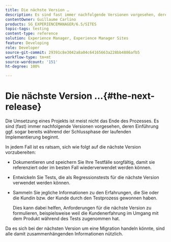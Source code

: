```yaml
---
title: Die nächste Version …
description: Es sind fast immer nachfolgende Versionen vorgesehen, deren Einführung ggf. sogar bereits während der Schlussphase der laufenden Implementierung beginnt.
contentOwner: Guillaume Carlino
products: SG_EXPERIENCEMANAGER/6.5/SITES
topic-tags: testing
content-type: reference
solution: Experience Manager, Experience Manager Sites
feature: Developing
role: Developer
source-git-commit: 29391c8e3042a8a04c64165663a228bb4886afb5
workflow-type: tm+mt
source-wordcount: '151'
ht-degree: 100%

---
```


# Die nächste Version …{#the-next-release}

Die Umsetzung eines Projekts ist meist nicht das Ende des Prozesses. Es sind (fast) immer nachfolgende Versionen vorgesehen, deren Einführung ggf. sogar bereits während der Schlussphase der laufenden Implementierung beginnt.

In jedem Fall ist es ratsam, sich wie folgt auf die nächste Version vorzubereiten:

* Dokumentieren und speichern Sie Ihre Testfälle sorgfältig, damit sie referenziert oder im besten Fall wiederverwendet werden können.
* Entwickeln Sie Tests, die als Regressionstests für die nächste Version verwendet werden können.
* Sammeln Sie jegliche Informationen zu den Erfahrungen, die Sie oder die Kundin bzw. der Kunde durch den Testprozess gewonnen haben.

  Dies kann dabei helfen, Anforderungen für die nächste Version zu formulieren, beispielsweise weil die Kundenerfahrung im Umgang mit dem Produkt während des Tests zugenommen hat.

Da es sich bei der nächsten Version um eine Migration handeln könnte, sind alle damit zusammenhängenden Informationen nützlich.

